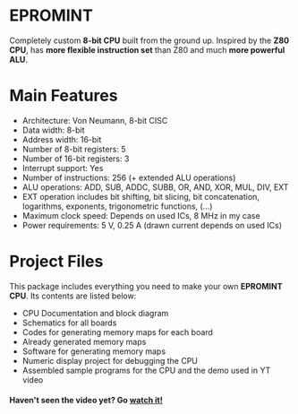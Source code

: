 # EPROMINT
Completely custom <b>8-bit CPU</b> built from the ground up. Inspired by the <b>Z80 CPU</b>, has <b>more flexible instruction set</b> than Z80 and much <b>more powerful ALU</b>.

# Main Features
- Architecture: Von Neumann, 8-bit CISC
- Data width: 8-bit
- Address width: 16-bit
- Number of 8-bit registers: 5
- Number of 16-bit registers: 3
- Interrupt support: Yes
- Number of instructions: 256 (+ extended ALU operations)
- ALU operations: ADD, SUB, ADDC, SUBB, OR, AND, XOR, MUL, DIV, EXT
- EXT operation includes bit shifting, bit slicing, bit concatenation, logarithms, exponents, trigonometric functions, (...)
- Maximum clock speed: Depends on used ICs, 8 MHz in my case
- Power requirements: 5 V, 0.25 A (drawn current depends on used ICs)

# Project Files
This package includes everything you need to make your own <b>EPROMINT CPU</b>. Its contents are listed below:
- CPU Documentation and block diagram
- Schematics for all boards
- Codes for generating memory maps for each board
- Already generated memory maps
- Software for generating memory maps
- Numeric display project for debugging the CPU
- Assembled sample programs for the CPU and the demo used in YT video

<h4> Haven't seen the video yet? Go <a href="https://youtu.be/xBB1nAUvuqU">watch it!</a></h4>
